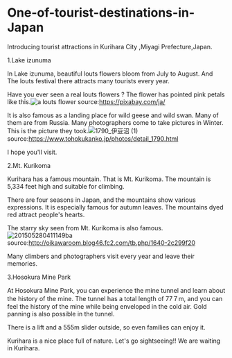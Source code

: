 # One-of-tourist-destinations-in-Japan
Introducing tourist attractions in Kurihara City ,Miyagi Prefecture,Japan.

1.Lake izunuma

In Lake izunuma, beautiful louts flowers bloom from July to August. And The louts festival there attracts many tourists every year.

Have you ever seen a real louts flowers ?
The flower has pointed pink petals
like this.![a louts flower](https://user-images.githubusercontent.com/108656454/182286212-5dfa0f8c-7675-4c17-863a-4a5cc50a2ed1.jpg)
source:https://pixabay.com/ja/

It is also famous as a landing place for wild geese and wild swan. Many of them are from Russia.
Many photographers come to take pictures in Winter.
This is the picture they took.![1790_伊豆沼 (1)](https://user-images.githubusercontent.com/108656454/182290193-c9003f28-c78c-4cdf-82d9-deb65e92e11b.jpg)
source:https://www.tohokukanko.jp/photos/detail_1790.html

I hope you'll visit.

2.Mt. Kurikoma

Kurihara has a famous mountain. That is Mt. Kurikoma.
The mountain is 5,334 feet high and suitable for climbing.

There are four seasons in Japan, and the mountains show various expressions.
It is especially famous for autumn leaves. The mountains dyed red attract people's hearts.

The starry sky seen from Mt. Kurikoma is also famous.
![201505280411149ba](https://user-images.githubusercontent.com/108656454/183329387-caa439f7-6743-47a4-a995-0925864ca6ee.jpg)
source:http://oikawaroom.blog46.fc2.com/tb.php/1640-2c299f20

Many climbers and photographers visit every year and leave their memories.

3.Hosokura Mine Park

At Hosokura Mine Park, you can experience the mine tunnel and learn about the history of the mine. The tunnel has a total length of 77７m, and you can feel the history of the mine while being enveloped in the cold air. Gold panning is also possible in the tunnel.

There is a lift and a 555m slider outside, so even families can enjoy it.

Kurihara is a nice place full of nature. Let's go sightseeing!!
We are waiting in Kurihara.


